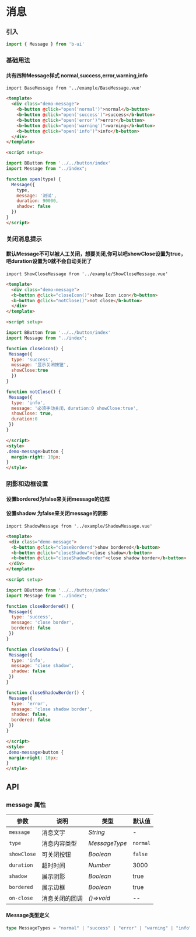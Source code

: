 # 消息

### 引入

```js
import { Message } from 'b-ui'
```

### 基础用法

#### 共有四种Message样式 normal,success,error,warning,info

```vue
import BaseMessage from '../example/BaseMessage.vue'
```

```html
<template>
  <div class="demo-message">
    <b-button @click="open('normal')">normal</b-button>
    <b-button @click="open('success')">success</b-button>
    <b-button @click="open('error')">error</b-button>
    <b-button @click="open('warning')">warning</b-button>
    <b-button @click="open('info')">info</b-button>
  </div>
</template>

<script setup>

import BButton from '../../button/index'
import Message from "../index";

function open(type) {
  Message({
    type,
    message: '测试',
    duration: 90000,
    shadow: false
  })
}
</script>
```

### 关闭消息提示

#### 默认Message不可以被人工关闭，想要关闭,你可以吧showClose设置为true，吧duration设置为0就不会自动关闭了

```vue
import ShowCloseMessage from '../example/ShowCloseMessage.vue'
```

```html
<template>
  <div class="demo-message">
  <b-button @click="closeIcon()">show Icon icon</b-button>
  <b-button @click="notClose()">not close</b-button>
  </div>
</template>

<script setup>

import BButton from '../../button/index'
import Message from "../index";

function closeIcon() {
 Message({
  type: 'success',
  message: '显示关闭按钮',
  showClose:true
  })
}

function notClose() {
 Message({
  type: 'info',
  message: '必须手动关闭，duration:0 showClose:true',
  showClose: true,
  duration:0
 })
}

</script>
<style>
.demo-message>button {
  margin-right: 10px;
}
</style>
```

### 阴影和边框设置

#### 设置bordered为false来关闭message的边框

#### 设置shadow 为false来关闭message的阴影

```vue
import ShadowMessage from '../example/ShadowMessage.vue'
```

```html
<template>
 <div class="demo-message">
  <b-button @click="closeBordered">show bordered</b-button>
  <b-button @click="closeShadow">close shadow</b-button>
  <b-button @click="closeShadowBorder">close shadow border</b-button>
 </div>
</template>

<script setup>

import BButton from '../../button/index'
import Message from "../index";

function closeBordered() {
 Message({
  type: 'success',
  message: 'close border',
  bordered: false
 })
}

function closeShadow() {
 Message({
  type: 'info',
  message: 'close shadow',
  shadow: false
 })
}

function closeShadowBorder() {
 Message({
  type: 'error',
  message: 'close shadow border',
  shadow: false,
  bordered: false
 })
}

</script>
<style>
.demo-message>button {
 margin-right: 10px;
}
</style>
```

## API

### message 属性

| 参数       | 说明    | 类型        | 默认值 |
|--------------|------------------|----------|-------|
| `message` | 消息文字  | _String_   | - |
| `type` | 消息内容类型  | _MessageType_   | `normal` |
| `showClose` | 可关闭按钮  | _Boolean_   | `false` |
| `duration` | 超时时间  | _Number_   | 3000 |
| `shadow` | 展示阴影  | _Boolean_   | true |
| `bordered` | 展示边框  | _Boolean_   | true |
| `on-close` | 消息关闭的回调  | _()=>void_   | -- |

#### Message类型定义

```ts
type MessageTypes = "normal" | "success" | "error" | "warning" | "info"
```
